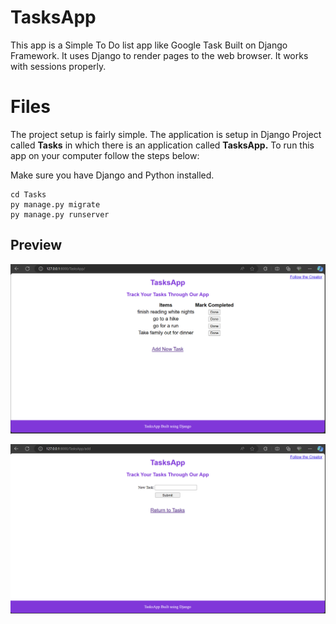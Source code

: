 # TasksApp

This app is a Simple To Do list app like Google Task Built on Django Framework. It uses Django to render pages to the web browser. It works with sessions properly.


# Files

The project setup is fairly simple. The application is setup in Django Project called **Tasks** in which there is an application called **TasksApp.**
To run this app on your computer follow the steps below:

Make sure you have Django and Python installed. 

    cd Tasks
    py manage.py migrate
    py manage.py runserver

## Preview
![App Preview](https://github.com/ayushraanjan/TasksApp/blob/master/Screenshot%202024-03-12%20150732.png)

![App Preview](https://github.com/ayushraanjan/TasksApp/blob/master/Screenshot%202024-03-12%20150747.png)
